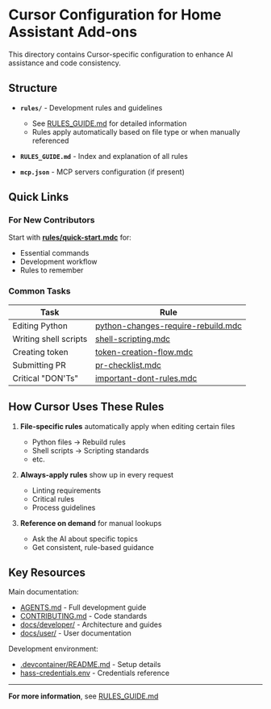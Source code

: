 # Cursor Configuration for Home Assistant Add-ons

This directory contains Cursor-specific configuration to enhance AI assistance and code consistency.

## Structure

- **`rules/`** - Development rules and guidelines
  - See [RULES_GUIDE.md](RULES_GUIDE.md) for detailed information
  - Rules apply automatically based on file type or when manually referenced

- **`RULES_GUIDE.md`** - Index and explanation of all rules

- **`mcp.json`** - MCP servers configuration (if present)

## Quick Links

### For New Contributors

Start with **[rules/quick-start.mdc](rules/quick-start.mdc)** for:
- Essential commands
- Development workflow
- Rules to remember

### Common Tasks

| Task | Rule |
|------|------|
| Editing Python | [python-changes-require-rebuild.mdc](rules/python-changes-require-rebuild.mdc) |
| Writing shell scripts | [shell-scripting.mdc](rules/shell-scripting.mdc) |
| Creating token | [token-creation-flow.mdc](rules/token-creation-flow.mdc) |
| Submitting PR | [pr-checklist.mdc](rules/pr-checklist.mdc) |
| Critical "DON'Ts" | [important-dont-rules.mdc](rules/important-dont-rules.mdc) |

## How Cursor Uses These Rules

1. **File-specific rules** automatically apply when editing certain files
   - Python files → Rebuild rules
   - Shell scripts → Scripting standards
   - etc.

2. **Always-apply rules** show up in every request
   - Linting requirements
   - Critical rules
   - Process guidelines

3. **Reference on demand** for manual lookups
   - Ask the AI about specific topics
   - Get consistent, rule-based guidance

## Key Resources

Main documentation:
- [AGENTS.md](../AGENTS.md) - Full development guide
- [CONTRIBUTING.md](../CONTRIBUTING.md) - Code standards
- [docs/developer/](../docs/developer/) - Architecture and guides
- [docs/user/](../docs/user/) - User documentation

Development environment:
- [.devcontainer/README.md](../.devcontainer/README.md) - Setup details
- [hass-credentials.env](../hass-credentials.env) - Credentials reference

---

**For more information**, see [RULES_GUIDE.md](RULES_GUIDE.md)
